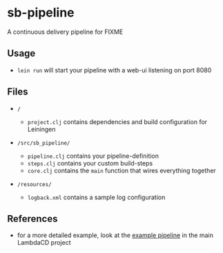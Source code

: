 # sb-pipeline

A continuous delivery pipeline for FIXME

## Usage

* `lein run` will start your pipeline with a web-ui listening on port 8080

## Files

* `/`
    * `project.clj` contains dependencies and build configuration for Leiningen

* `/src/sb_pipeline/`
    * `pipeline.clj` contains your pipeline-definition
    * `steps.clj` contains your custom build-steps
    * `core.clj` contains the `main` function that wires everything together

* `/resources/`
    * `logback.xml` contains a sample log configuration

## References

* for a more detailed example, look at the [example pipeline](https://github.com/flosell/lambdacd/tree/master/src/todopipeline) in the main LambdaCD project
